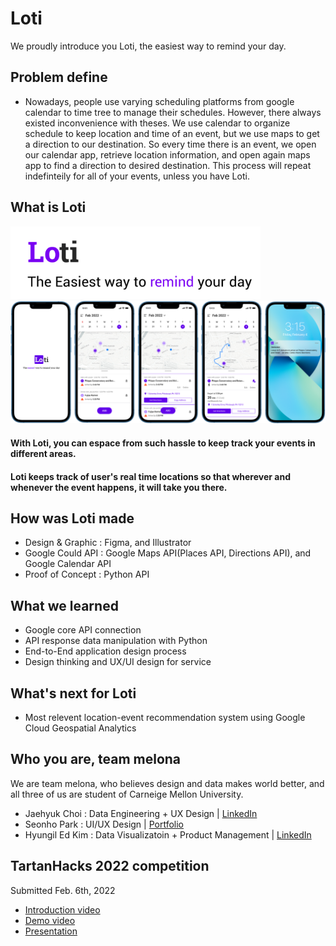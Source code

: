 # Loti
We proudly introduce you Loti, the easiest way to remind your day. 

## Problem define
* Nowadays, people use varying scheduling platforms from google calendar to time tree to manage their schedules. However, there always existed inconvenience with theses. We use calendar to organize schedule to keep location and time of an event, but we use maps to get a direction to our destination. So every time there is an event, we open our calendar app, retrieve location information, and open again maps app to find a direction to desired destination. This process will repeat indefinteily for all of your events, unless you have Loti.

## What is Loti
<img src="/img/git_image_1.png" width="400" >
<img src="/img/git_image_total.png" width="800">

#### With Loti, you can espace from such hassle to keep track your events in different areas.

#### Loti keeps track of user's real time locations so that wherever and whenever the event happens, it will take you there.

## How was Loti made
* Design & Graphic : Figma, and Illustrator
* Google Could API : Google Maps API(Places API, Directions API), and Google Calendar API
* Proof of Concept : Python API  

## What we learned
* Google core API connection
* API response data manipulation with Python
* End-to-End application design process
* Design thinking and UX/UI design for service

## What's next for Loti
* Most relevent location-event recommendation system using Google Cloud Geospatial Analytics


## Who you are, team melona
We are team melona, who believes design and data makes world better, and all three of us are student of  Carneige Mellon University.
* Jaehyuk Choi : Data Engineering + UX Design | [LinkedIn](https://www.linkedin.com/in/jaehyukchoi1/)
* Seonho Park : UI/UX Design | [Portfolio](https://www.seonhopark.com/)
* Hyungil Ed Kim : Data Visualizatoin + Product Management | [LinkedIn](https://www.linkedin.com/in/hyungil-ed-kim/)

## TartanHacks 2022 competition
Submitted Feb. 6th, 2022
* [Introduction video](https://drive.google.com/file/d/182c6NTAWVCjoW7XFWDZgV06zQVRL6cXz/view?usp=sharing)
* [Demo video](https://drive.google.com/file/d/1TApSDw7CbxuKdb7p0H2PnvqiU68c-_mW/view?usp=sharing)
* [Presentation](https://drive.google.com/file/d/1Plb-_p8GTimZC7T5_b70_Y445O3-O2Dx/view?usp=sharing)

